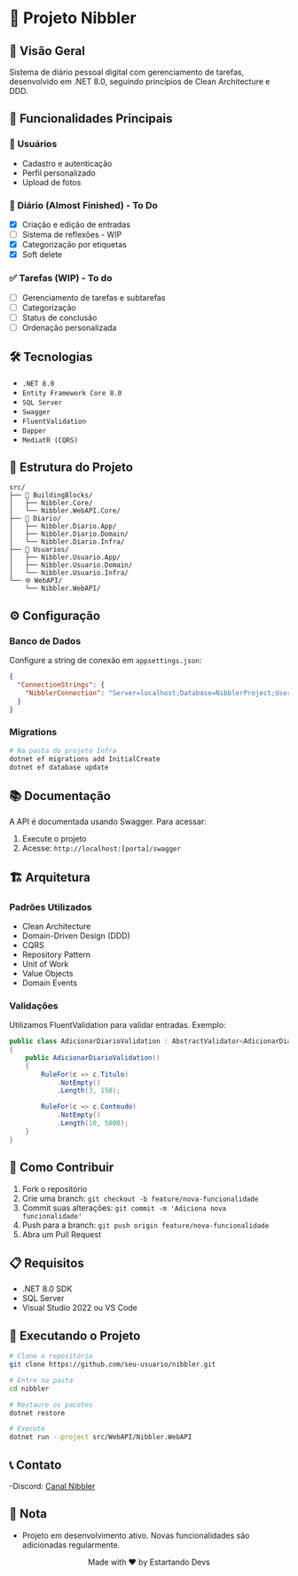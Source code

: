 # 📔 Projeto Nibbler

## 🌟 Visão Geral
Sistema de diário pessoal digital com gerenciamento de tarefas, desenvolvido em .NET 8.0, seguindo princípios de Clean Architecture e DDD.

## 🚀 Funcionalidades Principais

### 👤 Usuários
- Cadastro e autenticação
- Perfil personalizado
- Upload de fotos

### 📝 Diário (Almost Finished) - To Do
- [x] Criação e edição de entradas
- [ ] Sistema de reflexões - WIP
- [x] Categorização por etiquetas
- [x] Soft delete

### ✅ Tarefas (WIP) - To do
- [ ] Gerenciamento de tarefas e subtarefas
- [ ] Categorização
- [ ] Status de conclusão
- [ ] Ordenação personalizada

## 🛠️ Tecnologias

- `.NET 8.0`
- `Entity Framework Core 8.0`
- `SQL Server`
- `Swagger`
- `FluentValidation`
- `Dapper`
- `MediatR (CQRS)`

## 📁 Estrutura do Projeto

```
src/
├── 🧱 BuildingBlocks/
│   ├── Nibbler.Core/
│   └── Nibbler.WebAPI.Core/
├── 📔 Diario/
│   ├── Nibbler.Diario.App/
│   ├── Nibbler.Diario.Domain/
│   └── Nibbler.Diario.Infra/
├── 👤 Usuarios/
│   ├── Nibbler.Usuario.App/
│   ├── Nibbler.Usuario.Domain/
│   └── Nibbler.Usuario.Infra/
└── 🌐 WebAPI/
    └── Nibbler.WebAPI/
```

## ⚙️ Configuração

### Banco de Dados
Configure a string de conexão em `appsettings.json`:

```json
{
  "ConnectionStrings": {
    "NibblerConnection": "Server=localhost;Database=NibblerProject;User Id=sa;Password=SuaSenha;TrustServerCertificate=True"
  }
}
```

### Migrations
```bash
# Na pasta do projeto Infra
dotnet ef migrations add InitialCreate
dotnet ef database update
```

## 📚 Documentação

A API é documentada usando Swagger. Para acessar:

1. Execute o projeto
2. Acesse: `http://localhost:[porta]/swagger`

## 🏗️ Arquitetura

### Padrões Utilizados
- Clean Architecture
- Domain-Driven Design (DDD)
- CQRS
- Repository Pattern
- Unit of Work
- Value Objects
- Domain Events

### Validações
Utilizamos FluentValidation para validar entradas. Exemplo:

```csharp
public class AdicionarDiarioValidation : AbstractValidator<AdicionarDiarioCommand>
{
    public AdicionarDiarioValidation()
    {
        RuleFor(c => c.Titulo)
            .NotEmpty()
            .Length(3, 150);

        RuleFor(c => c.Conteudo)
            .NotEmpty()
            .Length(10, 5000);
    }
}
```

## 🤝 Como Contribuir

1. Fork o repositório
2. Crie uma branch: `git checkout -b feature/nova-funcionalidade`
3. Commit suas alterações: `git commit -m 'Adiciona nova funcionalidade'`
4. Push para a branch: `git push origin feature/nova-funcionalidade`
5. Abra um Pull Request

## 📋 Requisitos

- .NET 8.0 SDK
- SQL Server
- Visual Studio 2022 ou VS Code

## 🚀 Executando o Projeto

```bash
# Clone o repositório
git clone https://github.com/seu-usuario/nibbler.git

# Entre na pasta
cd nibbler

# Restaure os pacotes
dotnet restore

# Execute
dotnet run --project src/WebAPI/Nibbler.WebAPI
```


## 📞 Contato

-Discord: [Canal Nibbler](https://discord.gg/dcXhvZcg)


## 📝 Nota

- Projeto em desenvolvimento ativo. Novas funcionalidades são adicionadas regularmente.
  
<div align="center">
Made with ❤️ by Estartando Devs
</div>
